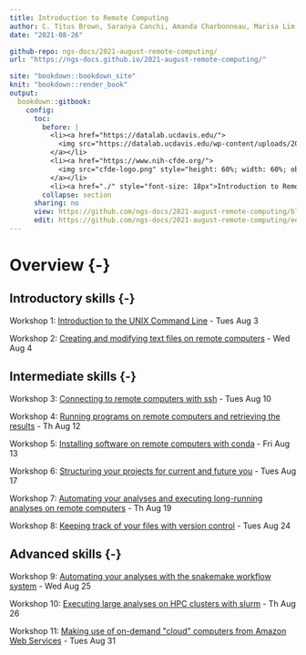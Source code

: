```yaml
---
title: Introduction to Remote Computing
author: C. Titus Brown, Saranya Canchi, Amanda Charbonneau, Marisa Lim, Abhijna Parigi, Pamela Reynolds, and Nick Ulle.
date: "2021-08-26"

github-repo: ngs-docs/2021-august-remote-computing/
url: "https://ngs-docs.github.io/2021-august-remote-computing/"

site: "bookdown::bookdown_site"
knit: "bookdown::render_book"
output:
  bookdown::gitbook:
    config:
      toc:
        before: |
          <li><a href="https://datalab.ucdavis.edu/">
            <img src="https://datalab.ucdavis.edu/wp-content/uploads/2019/07/datalab-logo-full-color-rgb-1.png" style="height: 100%; width: 100%; object-fit: contain" />
          </a></li>
          <li><a href="https://www.nih-cfde.org/">
            <img src="cfde-logo.png" style="height: 60%; width: 60%; object-fit: contain" />
          </a></li>
          <li><a href="./" style="font-size: 18px">Introduction to Remote Computing (Pilot)</a></li>
        collapse: section
      sharing: no
      view: https://github.com/ngs-docs/2021-august-remote-computing/blob/main/%s
      edit: https://github.com/ngs-docs/2021-august-remote-computing/edit/main/%s
---
```


# Overview {-}

## Introductory skills {-}

Workshop 1: [Introduction to the UNIX Command Line](introduction-to-the-unix-command-line.html) - Tues Aug 3

Workshop 2: [Creating and modifying text files on remote computers](creating-and-modifying-text-files-on-remote-computers.html) - Wed Aug 4

## Intermediate skills {-}

Workshop 3: [Connecting to remote computers with ssh](connecting-to-remote-computers-with-ssh.html) - Tues Aug 10

Workshop 4: [Running programs on remote computers and retrieving the results](running-programs-on-remote-computers-and-retrieving-the-results.html) - Th Aug 12

Workshop 5: [Installing software on remote computers with conda](installing-software-on-remote-computers-with-conda.html) - Fri Aug 13

Workshop 6: [Structuring your projects for current and future you](structuring-your-projects-for-current-and-future-you.html) - Tues Aug 17

Workshop 7: [Automating your analyses and executing long-running analyses on remote computers](automating-your-analyses-and-executing-long-running-analyses-on-remote-computers.html) - Th Aug 19

Workshop 8: [Keeping track of your files with version control](keeping-track-of-your-files-with-version-control.html) - Tues Aug 24

## Advanced skills {-}

Workshop 9: [Automating your analyses with the snakemake workflow system](automating-your-analyses-with-the-snakemake-workflow-system.html) - Wed Aug 25

Workshop 10: [Executing large analyses on HPC clusters with slurm](executing-large-analyses-on-hpc-clusters-with-slurm.html) - Th Aug 26

Workshop 11: [Making use of on-demand "cloud" computers from Amazon Web Services](making-use-of-on-demand-cloud-computers-from-amazon-web-services.html) - Tues Aug 31
